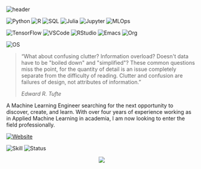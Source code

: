 ![header](https://capsule-render.vercel.app/api?type=rect&color=gradient&customColorList=(2,2,30)&height=1)

![Python](https://img.shields.io/badge/Python-Skilled-3776AB.svg?style=flat-square&logo=python&logoColor=white)
![R](https://img.shields.io/badge/R-Skilled-276DC3.svg?style=flat-square&logo=r&logoColor=white)
![SQL](https://img.shields.io/badge/SQL-Skilled-003B57.svg?style=flat-square&logo=sqlite&logoColor=white)
![Julia](https://img.shields.io/badge/Julia-Training-9558B2.svg?style=flat-square&logo=julia&logoColor=white)
![Jupyter](https://img.shields.io/badge/Jupyter-Fluent-F37626.svg?style=flat-square&logo=jupyter&logoColor=white)
![MLOps](https://img.shields.io/badge/W&B-Practitioner-FFBE00.svg?style=flat-square&logo=weightsandbiases&logoColor=white)

![TensorFlow](https://img.shields.io/badge/TensorFlow-Certified-FF6F00.svg?style=flat-square&logo=tensorflow&logoColor=white)
![VSCode](https://img.shields.io/badge/VSCode-Fluent-007ACC.svg?style=flat-square&logo=visualstudiocode&logoColor=white)
![RStudio](https://img.shields.io/badge/RStudio-Fluent-75AADB.svg?style=flat-square&logo=rstudio&logoColor=white)
![Emacs](https://img.shields.io/badge/Emacs-Daily%20Driver-7F5AB6.svg?style=flat-square&logo=gnuemacs&logoColor=white)
![Org](https://img.shields.io/badge/Org%20Mode-Bliss-77AA99.svg?style=flat-square&logo=org&logoColor=white)

![OS](https://img.shields.io/badge/Arch-Daily%20Driver-1793D1.svg?style=flat-square&logo=archlinux&logoColor=white)


> “What about confusing clutter? Information overload? Doesn't data have to be "boiled down" and "simplified"? These common questions miss the point, for the quantity of detail is an issue completely separate from the difficulty of reading. Clutter and confusion are failures of design, not attributes of information.” 
> 
> _Edward R. Tufte_


A Machine Learning Engineer searching for the next opportunity to discover, create, and learn. With over four years of experience working as in Applied Machine Learning in academia, I am now looking to enter the field professionally.

[![Website](https://img.shields.io/badge/Portfolio%20Website-Parkinson's%20Hyperparameter%20Tuning-181717.svg?style=flat-square&logo=github&logoColor=white)][Website]

![Skill](https://img.shields.io/badge/Integrated%20Engineer-000000.svg?style=flat-square)
![Status](https://img.shields.io/badge/Full%20Time-FF0000.svg?style=flat-square)

[Website]: https://umbertofasci.github.io/

<p align="center">
  <img src="https://capsule-render.vercel.app/api?type=waving&color=gradient&customColorList=(2,2,30)&height=70&section=footer"/>
</p>
